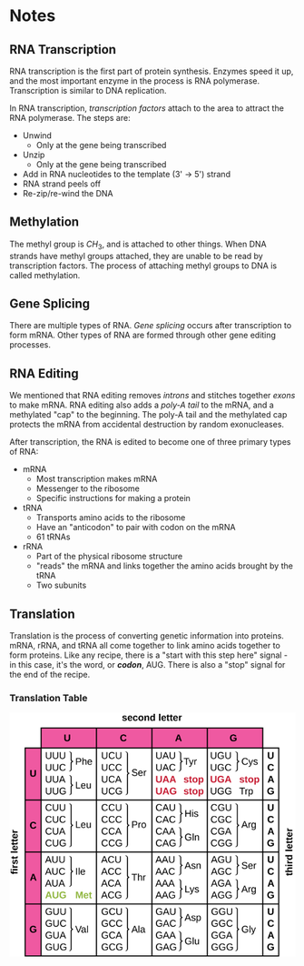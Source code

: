 # Notes

## RNA Transcription

RNA transcription is the first part of protein synthesis. Enzymes speed it up, and the most important enzyme in the process is RNA polymerase. Transcription is similar to DNA replication.

In RNA transcription, *transcription factors* attach to the area to attract the RNA polymerase. The steps are:

- Unwind
    - Only at the gene being transcribed
- Unzip
    - Only at the gene being transcribed
- Add in RNA nucleotides to the template (3' -> 5') strand
- RNA strand peels off
- Re-zip/re-wind the DNA

## Methylation

The methyl group is $CH_3$, and is attached to other things. When DNA strands have methyl groups attached, they are unable to be read by transcription factors. The process of attaching methyl groups to DNA is called methylation.

## Gene Splicing

There are multiple types of RNA. *Gene splicing* occurs after transcription to form mRNA. Other types of RNA are formed through other gene editing processes.

## RNA Editing

We mentioned that RNA editing removes *introns* and stitches together *exons* to make mRNA. RNA editing also adds a *poly-A tail* to the mRNA, and a methylated "cap" to the beginning. The poly-A tail and the methylated cap protects the mRNA from accidental destruction by random exonucleases.

After transcription, the RNA is edited to become one of three primary types of RNA:

- mRNA
    - Most transcription makes mRNA
    - Messenger to the ribosome
    - Specific instructions for making a protein
- tRNA
    - Transports amino acids to the ribosome
    - Have an "anticodon" to pair with codon on the mRNA
    - 61 tRNAs
- rRNA
    - Part of the physical ribosome structure
    - "reads" the mRNA and links together the amino acids brought by the tRNA
    - Two subunits

## Translation

Translation is the process of converting genetic information into proteins. mRNA, rRNA, and tRNA all come together to link amino acids together to form proteins. Like any recipe, there is a "start with this step here" signal - in this case, it's the word, or ***codon***, AUG. There is also a "stop" signal for the end of the recipe.

### Translation Table

![An image of the RNA translation table](./img/RNA%20Translation%20Table.jpeg)

